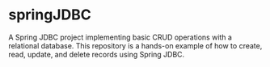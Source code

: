 # springJDBC
A Spring JDBC project implementing basic CRUD operations with a relational database. This repository is a hands-on example of how to create, read, update, and delete records using Spring JDBC.

